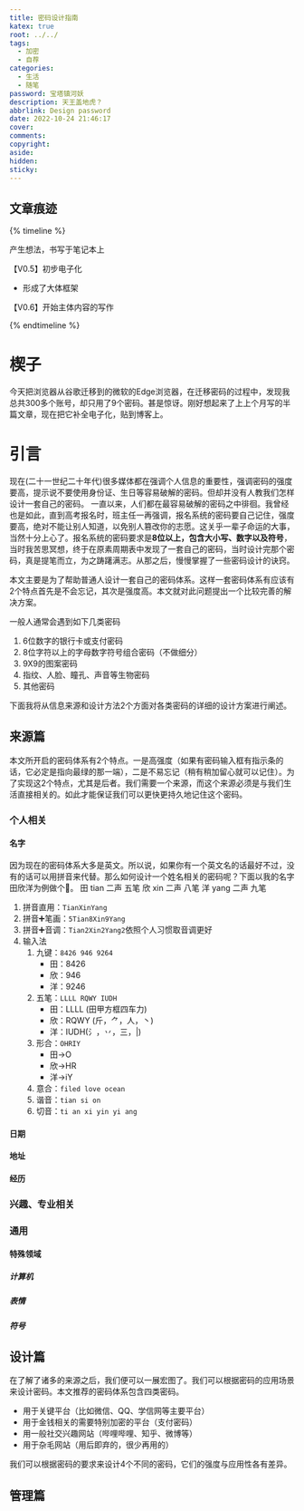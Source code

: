 ```yaml
---
title: 密码设计指南
katex: true
root: ../../
tags:
  - 加密
  - 自荐
categories:
  - 生活
  - 随笔
password: 宝塔镇河妖
description: 天王盖地虎？
abbrlink: Design password
date: 2022-10-24 21:46:17
cover:
comments:
copyright:
aside:
hidden:
sticky:
---
```


## 文章痕迹
{% timeline %}
<!-- timeline 8-23-->
产生想法，书写于笔记本上
<!-- endtimeline -->
<!-- timeline 10-24 21:46:17-->
【V0.5】初步电子化
* 形成了大体框架
<!-- endtimeline -->

<!-- timeline 12-20 21:10-->
【V0.6】开始主体内容的写作
<!-- endtimeline -->
{% endtimeline %}

# 楔子
今天把浏览器从谷歌迁移到的微软的Edge浏览器，在迁移密码的过程中，发现我总共300多个账号，却只用了9个密码。甚是惊讶。刚好想起来了上上个月写的半篇文章，现在把它补全电子化，贴到博客上。
# 引言
现在(二十一世纪二十年代)很多媒体都在强调个人信息的重要性，强调密码的强度要高，提示说不要使用身份证、生日等容易破解的密码。但却并没有人教我们怎样设计一套自己的密码。
一直以来，人们都在最容易破解的密码之中徘徊。我曾经也是如此，直到高考报名时，班主任一再强调，报名系统的密码要自己记住，强度要高，绝对不能让别人知道，以免别人篡改你的志愿。这关乎一辈子命运的大事，当然十分上心了。报名系统的密码要求是**8位以上，包含大小写、数字以及符号**，当时我苦思冥想，终于在原素周期表中发现了一套自己的密码，当时设计完那个密码，真是提笔而立，为之踌躇满志。从那之后，慢慢掌握了一些密码设计的诀窍。

本文主要是为了帮助普通人设计一套自己的密码体系。这样一套密码体系有应该有2个特点首先是不会忘记，其次是强度高。本文就对此问题提出一个比较完善的解决方案。

一般人通常会遇到如下几类密码
1. 6位数字的银行卡或支付密码
2. 8位字符以上的字母数字符号组合密码（不做细分）
4. 9X9的图案密码
4. 指纹、人脸、瞳孔、声音等生物密码
5. 其他密码

下面我将从信息来源和设计方法2个方面对各类密码的详细的设计方案进行阐述。

## 来源篇
本文所开启的密码体系有2个特点。一是高强度（如果有密码输入框有指示条的话，它必定是指向最绿的那一端），二是不易忘记（稍有稍加留心就可以记住）。为了实现这2个特点，尤其是后者。我们需要一个来源，而这个来源必须是与我们生活直接相关的。如此才能保证我们可以更快更持久地记住这个密码。

### 个人相关
#### 名字
因为现在的密码体系大多是英文。所以说，如果你有一个英文名的话最好不过，没有的话可以用拼音来代替。那么如何设计一个姓名相关的密码呢？下面以我的名字田欣洋为例做个🌰。
田 tian 二声 五笔
欣 xin  二声 八笔
洋 yang 二声 九笔

1. 拼音直用：`TianXinYang`
2. 拼音➕笔画：`5Tian8Xin9Yang`
3. 拼音➕音调：`Tian2Xin2Yang2`依照个人习惯取音调更好
4. 输入法
	1. 九键：`8426 946 9264`
		- 田：8426
		- 欣：946
		- 洋：9246
	1. 五笔：`LLLL RQWY IUDH`
		- 田：LLLL (田甲方框四车力)
		- 欣：RQWY (斤，⺈，人，丶)
		- 洋：IUDH(氵，丷，三，|)
	1. 形合：`OHRIY`
		- 田→O
		- 欣→HR
		- 洋→iY
	1. 意合：`filed love ocean`
	2. 谐音：`tian si on`
	3. 切音：`ti an xi yin yi ang`







#### 日期

#### 地址

#### 经历

### 兴趣、专业相关
### 通用

#### 特殊领域

##### 计算机
##### 表情 
##### 符号


## 设计篇
在了解了诸多的来源之后，我们便可以一展宏图了。我们可以根据密码的应用场景来设计密码。本文推荐的密码体系包含四类密码。

* 用于关键平台（比如微信、QQ、学信网等主要平台）
* 用于金钱相关的需要特别加密的平台（支付密码）
* 用一般社交兴趣网站（哔哩哔哩、知乎、微博等）
* 用于杂毛网站（用后即弃的，很少再用的）

我们可以根据密码的要求来设计4个不同的密码，它们的强度与应用性各有差异。

## 管理篇




